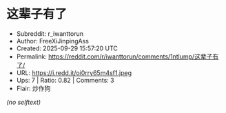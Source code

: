 # 这辈子有了

- Subreddit: r_iwanttorun
- Author: FreeXiJinpingAss
- Created: 2025-09-29 15:57:20 UTC
- Permalink: https://reddit.com/r/iwanttorun/comments/1ntlump/这辈子有了/
- URL: https://i.redd.it/oi0rry65m4sf1.jpeg
- Ups: 7 | Ratio: 0.82 | Comments: 3
- Flair: 炒作狗

_(no selftext)_
